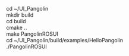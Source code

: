 cd ~/UI_Pangolin <br>
mkdir build <br>
cd build <br>
cmake .. <br>
make PangolinROSUI <br>
cd ~/UI_Pangolin/build/examples/HelloPangolin <br>
./PangolinROSUI <br>

